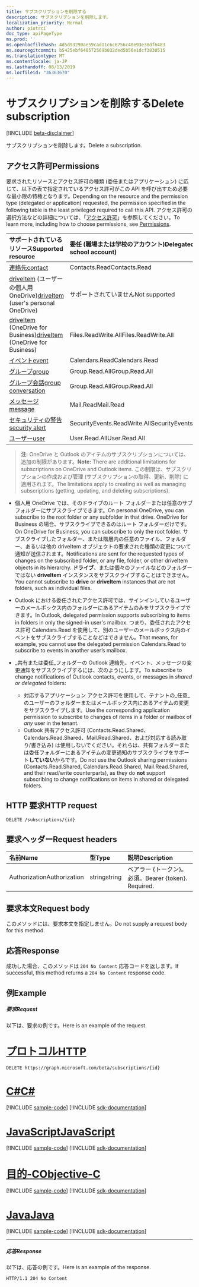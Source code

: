 ```yaml
---
title: サブスクリプションを削除する
description: サブスクリプションを削除します。
localization_priority: Normal
author: piotrci
doc_type: apiPageType
ms.prod: ''
ms.openlocfilehash: 4d5d93290ae59cad11c6c6756c40e93e38df6483
ms.sourcegitcommit: b5425ebf648572569b032ded5b56e1dcf3830515
ms.translationtype: MT
ms.contentlocale: ja-JP
ms.lasthandoff: 08/13/2019
ms.locfileid: "36363670"
---
```

# <a name="delete-subscription"></a><span data-ttu-id="7d5ec-103">サブスクリプションを削除する</span><span class="sxs-lookup"><span data-stu-id="7d5ec-103">Delete subscription</span></span>

[!INCLUDE [beta-disclaimer](../../includes/beta-disclaimer.md)]

<span data-ttu-id="7d5ec-104">サブスクリプションを削除します。</span><span class="sxs-lookup"><span data-stu-id="7d5ec-104">Delete a subscription.</span></span>

## <a name="permissions"></a><span data-ttu-id="7d5ec-105">アクセス許可</span><span class="sxs-lookup"><span data-stu-id="7d5ec-105">Permissions</span></span>

<span data-ttu-id="7d5ec-106">要求されたリソースとアクセス許可の種類 (委任またはアプリケーション) に応じて、以下の表で指定されているアクセス許可がこの API を呼び出すため必要な最小限の特権となります。</span><span class="sxs-lookup"><span data-stu-id="7d5ec-106">Depending on the resource and the permission type (delegated or application) requested, the permission specified in the following table is the least privileged required to call this API.</span></span> <span data-ttu-id="7d5ec-107">アクセス許可の選択方法などの詳細については、「[アクセス許可](/graph/permissions-reference)」を参照してください。</span><span class="sxs-lookup"><span data-stu-id="7d5ec-107">To learn more, including how to choose permissions, see [Permissions](/graph/permissions-reference).</span></span>

| <span data-ttu-id="7d5ec-108">サポートされているリソース</span><span class="sxs-lookup"><span data-stu-id="7d5ec-108">Supported resource</span></span> | <span data-ttu-id="7d5ec-109">委任 (職場または学校のアカウント)</span><span class="sxs-lookup"><span data-stu-id="7d5ec-109">Delegated (work or school account)</span></span> | <span data-ttu-id="7d5ec-110">委任 (個人用 Microsoft アカウント)</span><span class="sxs-lookup"><span data-stu-id="7d5ec-110">Delegated (personal Microsoft account)</span></span> | <span data-ttu-id="7d5ec-111">アプリケーション</span><span class="sxs-lookup"><span data-stu-id="7d5ec-111">Application</span></span> |
|:-----|:-----|:-----|:-----|
|[<span data-ttu-id="7d5ec-112">連絡先</span><span class="sxs-lookup"><span data-stu-id="7d5ec-112">contact</span></span>](../resources/contact.md) | <span data-ttu-id="7d5ec-113">Contacts.Read</span><span class="sxs-lookup"><span data-stu-id="7d5ec-113">Contacts.Read</span></span> | <span data-ttu-id="7d5ec-114">Contacts.Read</span><span class="sxs-lookup"><span data-stu-id="7d5ec-114">Contacts.Read</span></span> | <span data-ttu-id="7d5ec-115">Contacts.Read</span><span class="sxs-lookup"><span data-stu-id="7d5ec-115">Contacts.Read</span></span> |
|<span data-ttu-id="7d5ec-116">[driveItem](../resources/driveitem.md) (ユーザーの個人用 OneDrive)</span><span class="sxs-lookup"><span data-stu-id="7d5ec-116">[driveItem](../resources/driveitem.md) (user's personal OneDrive)</span></span> | <span data-ttu-id="7d5ec-117">サポートされていません</span><span class="sxs-lookup"><span data-stu-id="7d5ec-117">Not supported</span></span> | <span data-ttu-id="7d5ec-118">Files.ReadWrite</span><span class="sxs-lookup"><span data-stu-id="7d5ec-118">Files.ReadWrite</span></span> | <span data-ttu-id="7d5ec-119">サポートされていません</span><span class="sxs-lookup"><span data-stu-id="7d5ec-119">Not supported</span></span> |
|<span data-ttu-id="7d5ec-120">[driveItem](../resources/driveitem.md) (OneDrive for Business)</span><span class="sxs-lookup"><span data-stu-id="7d5ec-120">[driveItem](../resources/driveitem.md) (OneDrive for Business)</span></span> | <span data-ttu-id="7d5ec-121">Files.ReadWrite.All</span><span class="sxs-lookup"><span data-stu-id="7d5ec-121">Files.ReadWrite.All</span></span> | <span data-ttu-id="7d5ec-122">サポートされていません</span><span class="sxs-lookup"><span data-stu-id="7d5ec-122">Not supported</span></span> | <span data-ttu-id="7d5ec-123">Files.ReadWrite.All</span><span class="sxs-lookup"><span data-stu-id="7d5ec-123">Files.ReadWrite.All</span></span> |
|[<span data-ttu-id="7d5ec-124">イベント</span><span class="sxs-lookup"><span data-stu-id="7d5ec-124">event</span></span>](../resources/event.md) | <span data-ttu-id="7d5ec-125">Calendars.Read</span><span class="sxs-lookup"><span data-stu-id="7d5ec-125">Calendars.Read</span></span> | <span data-ttu-id="7d5ec-126">Calendars.Read</span><span class="sxs-lookup"><span data-stu-id="7d5ec-126">Calendars.Read</span></span> | <span data-ttu-id="7d5ec-127">Calendars.Read</span><span class="sxs-lookup"><span data-stu-id="7d5ec-127">Calendars.Read</span></span> |
|[<span data-ttu-id="7d5ec-128">グループ</span><span class="sxs-lookup"><span data-stu-id="7d5ec-128">group</span></span>](../resources/group.md) | <span data-ttu-id="7d5ec-129">Group.Read.All</span><span class="sxs-lookup"><span data-stu-id="7d5ec-129">Group.Read.All</span></span> | <span data-ttu-id="7d5ec-130">サポート対象外</span><span class="sxs-lookup"><span data-stu-id="7d5ec-130">Not supported</span></span> | <span data-ttu-id="7d5ec-131">Group.Read.All</span><span class="sxs-lookup"><span data-stu-id="7d5ec-131">Group.Read.All</span></span> |
|[<span data-ttu-id="7d5ec-132">グループ会話</span><span class="sxs-lookup"><span data-stu-id="7d5ec-132">group conversation</span></span>](../resources/conversation.md) | <span data-ttu-id="7d5ec-133">Group.Read.All</span><span class="sxs-lookup"><span data-stu-id="7d5ec-133">Group.Read.All</span></span> | <span data-ttu-id="7d5ec-134">非サポート</span><span class="sxs-lookup"><span data-stu-id="7d5ec-134">Not supported</span></span> | <span data-ttu-id="7d5ec-135">非サポート</span><span class="sxs-lookup"><span data-stu-id="7d5ec-135">Not supported</span></span> |
|[<span data-ttu-id="7d5ec-136">メッセージ</span><span class="sxs-lookup"><span data-stu-id="7d5ec-136">message</span></span>](../resources/message.md) | <span data-ttu-id="7d5ec-137">Mail.Read</span><span class="sxs-lookup"><span data-stu-id="7d5ec-137">Mail.Read</span></span> | <span data-ttu-id="7d5ec-138">Mail.Read</span><span class="sxs-lookup"><span data-stu-id="7d5ec-138">Mail.Read</span></span> | <span data-ttu-id="7d5ec-139">Mail.Read</span><span class="sxs-lookup"><span data-stu-id="7d5ec-139">Mail.Read</span></span> |
|[<span data-ttu-id="7d5ec-140">セキュリティの警告</span><span class="sxs-lookup"><span data-stu-id="7d5ec-140">security alert</span></span>](../resources/alert.md) | <span data-ttu-id="7d5ec-141">SecurityEvents.ReadWrite.All</span><span class="sxs-lookup"><span data-stu-id="7d5ec-141">SecurityEvents.ReadWrite.All</span></span> | <span data-ttu-id="7d5ec-142">サポート対象外</span><span class="sxs-lookup"><span data-stu-id="7d5ec-142">Not supported</span></span> | <span data-ttu-id="7d5ec-143">SecurityEvents.ReadWrite.All</span><span class="sxs-lookup"><span data-stu-id="7d5ec-143">SecurityEvents.ReadWrite.All</span></span> |
|[<span data-ttu-id="7d5ec-144">ユーザー</span><span class="sxs-lookup"><span data-stu-id="7d5ec-144">user</span></span>](../resources/user.md) | <span data-ttu-id="7d5ec-145">User.Read.All</span><span class="sxs-lookup"><span data-stu-id="7d5ec-145">User.Read.All</span></span> | <span data-ttu-id="7d5ec-146">User.Read.All</span><span class="sxs-lookup"><span data-stu-id="7d5ec-146">User.Read.All</span></span> | <span data-ttu-id="7d5ec-147">User.Read.All</span><span class="sxs-lookup"><span data-stu-id="7d5ec-147">User.Read.All</span></span> |

> <span data-ttu-id="7d5ec-148">**注:** OneDrive と Outlook のアイテムのサブスクリプションについては、追加の制限があります。</span><span class="sxs-lookup"><span data-stu-id="7d5ec-148">**Note:** There are additional limitations for subscriptions on OneDrive and Outlook items.</span></span> <span data-ttu-id="7d5ec-149">この制限は、サブスクリプションの作成および管理 (サブスクリプションの取得、更新、削除) に適用されます。</span><span class="sxs-lookup"><span data-stu-id="7d5ec-149">The limitations apply to creating as well as managing subscriptions (getting, updating, and deleting subscriptions).</span></span>

- <span data-ttu-id="7d5ec-150">個人用 OneDrive では、そのドライブのルート フォルダーまたは任意のサブフォルダーにサブスクライブできます。</span><span class="sxs-lookup"><span data-stu-id="7d5ec-150">On personal OneDrive, you can subscribe to the root folder or any subfolder in that drive.</span></span> <span data-ttu-id="7d5ec-151">OneDrive for Business の場合、サブスクライブできるのはルート フォルダーだけです。</span><span class="sxs-lookup"><span data-stu-id="7d5ec-151">On OneDrive for Business, you can subscribe to only the root folder.</span></span> <span data-ttu-id="7d5ec-152">サブスクライブしたフォルダー、または階層内の任意のファイル、フォルダー、あるいは他の driveItem オブジェクトの要求された種類の変更について通知が送信されます。</span><span class="sxs-lookup"><span data-stu-id="7d5ec-152">Notifications are sent for the requested types of changes on the subscribed folder, or any file, folder, or other driveItem objects in its hierarchy.</span></span> <span data-ttu-id="7d5ec-153">**ドライブ**、または個々のファイルなどのフォルダーではない **driveItem** インスタンスをサブスクライブすることはできません。</span><span class="sxs-lookup"><span data-stu-id="7d5ec-153">You cannot subscribe to **drive** or **driveItem** instances that are not folders, such as individual files.</span></span>

- <span data-ttu-id="7d5ec-154">Outlook における委任されたアクセス許可では、サインインしているユーザーのメールボックス内のフォルダーにあるアイテムのみをサブスクライブできます。</span><span class="sxs-lookup"><span data-stu-id="7d5ec-154">In Outlook, delegated permission supports subscribing to items in folders in only the signed-in user's mailbox.</span></span> <span data-ttu-id="7d5ec-155">つまり、委任されたアクセス許可 Calendars.Read を使用して、別のユーザーのメールボックス内のイベントをサブスクライブすることなどはできません。</span><span class="sxs-lookup"><span data-stu-id="7d5ec-155">That means, for example, you cannot use the delegated permission Calendars.Read to subscribe to events in another user’s mailbox.</span></span>
- <span data-ttu-id="7d5ec-156">_共有または委任_フォルダーの Outlook 連絡先、イベント、メッセージの変更通知をサブスクライブするには、次のようにします。</span><span class="sxs-lookup"><span data-stu-id="7d5ec-156">To subscribe to change notifications of Outlook contacts, events, or messages in _shared or delegated_ folders:</span></span>

  - <span data-ttu-id="7d5ec-157">対応するアプリケーション アクセス許可を使用して、テナントの_任意_のユーザーのフォルダーまたはメールボックス内にあるアイテムの変更をサブスクライブします。</span><span class="sxs-lookup"><span data-stu-id="7d5ec-157">Use the corresponding application permission to subscribe to changes of items in a folder or mailbox of _any_ user in the tenant.</span></span>
  - <span data-ttu-id="7d5ec-158">Outlook 共有アクセス許可 (Contacts.Read.Shared、Calendars.Read.Shared、Mail.Read.Shared、および対応する読み取り/書き込み) は使用しないでください。それらは、共有フォルダーまたは委任フォルダーにあるアイテムの変更通知のサブスクライブをサポート**していない**からです。</span><span class="sxs-lookup"><span data-stu-id="7d5ec-158">Do not use the Outlook sharing permissions (Contacts.Read.Shared, Calendars.Read.Shared, Mail.Read.Shared, and their read/write counterparts), as they do **not** support subscribing to change notifications on items in shared or delegated folders.</span></span>

## <a name="http-request"></a><span data-ttu-id="7d5ec-159">HTTP 要求</span><span class="sxs-lookup"><span data-stu-id="7d5ec-159">HTTP request</span></span>

<!-- { "blockType": "ignored" } -->

```http
DELETE /subscriptions/{id}
```

## <a name="request-headers"></a><span data-ttu-id="7d5ec-160">要求ヘッダー</span><span class="sxs-lookup"><span data-stu-id="7d5ec-160">Request headers</span></span>

| <span data-ttu-id="7d5ec-161">名前</span><span class="sxs-lookup"><span data-stu-id="7d5ec-161">Name</span></span>       | <span data-ttu-id="7d5ec-162">型</span><span class="sxs-lookup"><span data-stu-id="7d5ec-162">Type</span></span> | <span data-ttu-id="7d5ec-163">説明</span><span class="sxs-lookup"><span data-stu-id="7d5ec-163">Description</span></span>|
|:-----------|:------|:----------|
| <span data-ttu-id="7d5ec-164">Authorization</span><span class="sxs-lookup"><span data-stu-id="7d5ec-164">Authorization</span></span>  | <span data-ttu-id="7d5ec-165">string</span><span class="sxs-lookup"><span data-stu-id="7d5ec-165">string</span></span>  | <span data-ttu-id="7d5ec-p105">ベアラー {トークン}。必須。</span><span class="sxs-lookup"><span data-stu-id="7d5ec-p105">Bearer {token}. Required.</span></span> |

## <a name="request-body"></a><span data-ttu-id="7d5ec-168">要求本文</span><span class="sxs-lookup"><span data-stu-id="7d5ec-168">Request body</span></span>

<span data-ttu-id="7d5ec-169">このメソッドには、要求本文を指定しません。</span><span class="sxs-lookup"><span data-stu-id="7d5ec-169">Do not supply a request body for this method.</span></span>

## <a name="response"></a><span data-ttu-id="7d5ec-170">応答</span><span class="sxs-lookup"><span data-stu-id="7d5ec-170">Response</span></span>

<span data-ttu-id="7d5ec-171">成功した場合、このメソッドは `204 No Content` 応答コードを返します。</span><span class="sxs-lookup"><span data-stu-id="7d5ec-171">If successful, this method returns a `204 No Content` response code.</span></span>

## <a name="example"></a><span data-ttu-id="7d5ec-172">例</span><span class="sxs-lookup"><span data-stu-id="7d5ec-172">Example</span></span>

##### <a name="request"></a><span data-ttu-id="7d5ec-173">要求</span><span class="sxs-lookup"><span data-stu-id="7d5ec-173">Request</span></span>

<span data-ttu-id="7d5ec-174">以下は、要求の例です。</span><span class="sxs-lookup"><span data-stu-id="7d5ec-174">Here is an example of the request.</span></span>

# <a name="httptabhttp"></a>[<span data-ttu-id="7d5ec-175">プロトコル</span><span class="sxs-lookup"><span data-stu-id="7d5ec-175">HTTP</span></span>](#tab/http)
<!-- {
  "blockType": "request",
  "name": "delete_subscription"
}-->

```http
DELETE https://graph.microsoft.com/beta/subscriptions/{id}
```
# <a name="ctabcsharp"></a>[<span data-ttu-id="7d5ec-176">C#</span><span class="sxs-lookup"><span data-stu-id="7d5ec-176">C#</span></span>](#tab/csharp)
[!INCLUDE [sample-code](../includes/snippets/csharp/delete-subscription-csharp-snippets.md)]
[!INCLUDE [sdk-documentation](../includes/snippets/snippets-sdk-documentation-link.md)]

# <a name="javascripttabjavascript"></a>[<span data-ttu-id="7d5ec-177">JavaScript</span><span class="sxs-lookup"><span data-stu-id="7d5ec-177">JavaScript</span></span>](#tab/javascript)
[!INCLUDE [sample-code](../includes/snippets/javascript/delete-subscription-javascript-snippets.md)]
[!INCLUDE [sdk-documentation](../includes/snippets/snippets-sdk-documentation-link.md)]

# <a name="objective-ctabobjc"></a>[<span data-ttu-id="7d5ec-178">目的-C</span><span class="sxs-lookup"><span data-stu-id="7d5ec-178">Objective-C</span></span>](#tab/objc)
[!INCLUDE [sample-code](../includes/snippets/objc/delete-subscription-objc-snippets.md)]
[!INCLUDE [sdk-documentation](../includes/snippets/snippets-sdk-documentation-link.md)]

# <a name="javatabjava"></a>[<span data-ttu-id="7d5ec-179">Java</span><span class="sxs-lookup"><span data-stu-id="7d5ec-179">Java</span></span>](#tab/java)
[!INCLUDE [sample-code](../includes/snippets/java/delete-subscription-java-snippets.md)]
[!INCLUDE [sdk-documentation](../includes/snippets/snippets-sdk-documentation-link.md)]

---


##### <a name="response"></a><span data-ttu-id="7d5ec-180">応答</span><span class="sxs-lookup"><span data-stu-id="7d5ec-180">Response</span></span>

<span data-ttu-id="7d5ec-181">以下は、応答の例です。</span><span class="sxs-lookup"><span data-stu-id="7d5ec-181">Here is an example of the response.</span></span>
<!-- {
  "blockType": "response",
  "truncated": false,
  "@odata.type": "microsoft.graph.subscription"
} -->

```http
HTTP/1.1 204 No Content
```

<!--
{
  "type": "#page.annotation",
  "description": "Delete subscription",
  "keywords": "",
  "section": "documentation",
  "tocPath": "",
  "suppressions": [
  ]
}
-->
